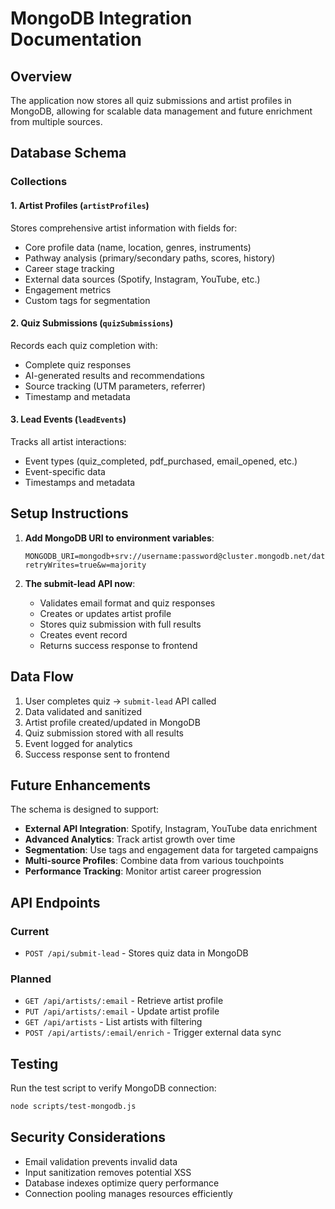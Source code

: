 # MongoDB Integration Documentation

## Overview
The application now stores all quiz submissions and artist profiles in MongoDB, allowing for scalable data management and future enrichment from multiple sources.

## Database Schema

### Collections

#### 1. **Artist Profiles** (`artistProfiles`)
Stores comprehensive artist information with fields for:
- Core profile data (name, location, genres, instruments)
- Pathway analysis (primary/secondary paths, scores, history)
- Career stage tracking
- External data sources (Spotify, Instagram, YouTube, etc.)
- Engagement metrics
- Custom tags for segmentation

#### 2. **Quiz Submissions** (`quizSubmissions`)
Records each quiz completion with:
- Complete quiz responses
- AI-generated results and recommendations
- Source tracking (UTM parameters, referrer)
- Timestamp and metadata

#### 3. **Lead Events** (`leadEvents`)
Tracks all artist interactions:
- Event types (quiz_completed, pdf_purchased, email_opened, etc.)
- Event-specific data
- Timestamps and metadata

## Setup Instructions

1. **Add MongoDB URI to environment variables**:
   ```
   MONGODB_URI=mongodb+srv://username:password@cluster.mongodb.net/database?retryWrites=true&w=majority
   ```

2. **The submit-lead API now**:
   - Validates email format and quiz responses
   - Creates or updates artist profile
   - Stores quiz submission with full results
   - Creates event record
   - Returns success response to frontend

## Data Flow

1. User completes quiz → `submit-lead` API called
2. Data validated and sanitized
3. Artist profile created/updated in MongoDB
4. Quiz submission stored with all results
5. Event logged for analytics
6. Success response sent to frontend

## Future Enhancements

The schema is designed to support:
- **External API Integration**: Spotify, Instagram, YouTube data enrichment
- **Advanced Analytics**: Track artist growth over time
- **Segmentation**: Use tags and engagement data for targeted campaigns
- **Multi-source Profiles**: Combine data from various touchpoints
- **Performance Tracking**: Monitor artist career progression

## API Endpoints

### Current
- `POST /api/submit-lead` - Stores quiz data in MongoDB

### Planned
- `GET /api/artists/:email` - Retrieve artist profile
- `PUT /api/artists/:email` - Update artist profile
- `GET /api/artists` - List artists with filtering
- `POST /api/artists/:email/enrich` - Trigger external data sync

## Testing

Run the test script to verify MongoDB connection:
```bash
node scripts/test-mongodb.js
```

## Security Considerations

- Email validation prevents invalid data
- Input sanitization removes potential XSS
- Database indexes optimize query performance
- Connection pooling manages resources efficiently
